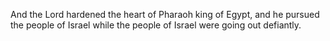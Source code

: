 And the Lord hardened the heart of Pharaoh king of Egypt, and he pursued the people of Israel while the people of Israel were going out defiantly.
